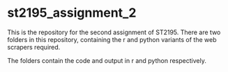 # st2195_assignment_2

This is the repository for the second assignment of ST2195.
There are two folders in this repository, containing the r and python variants of the web scrapers required.

The folders contain the code and output in r and python respectively.
